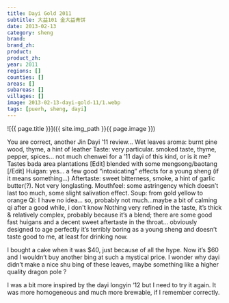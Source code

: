 ```yaml
---
title: Dayi Gold 2011
subtitle: 大益101 金大益青饼
date: 2013-02-13
category: sheng
brand: 
brand_zh: 
product: 
product_zh: 
year: 2011
regions: []
counties: []
areas: []
subareas: []
villages: []
image: 2013-02-13-dayi-gold-11/1.webp
tags: [puerh, sheng, dayi]
---
```


![{{ page.title }}]({{ site.img_path }}{{ page.image }})

You are correct, another Jin Dayi ’11 review…
Wet leaves aroma: burnt pine wood, thyme, a hint of leather
Taste: very particular. smoked taste, thyme, pepper, spices... not much chenwei for a ’11 dayi of this kind, or is it me? Tastes bada area plantations [Edit] blended with some mengsong/baotang [/Edit]
Huigan: yes… a few good “intoxicating” effects for a young sheng (if it means something...)
Aftertaste: sweet bitterness, smoke, a hint of garlic butter(?). Not very longlasting.
Mouthfeel: some astringency which doesn’t last too much, some slight salivation effect.
Soup: from gold yellow to orange
Qi: I have no idea… so, probably not much...maybe a bit of calming qi after a good while, i don't know
Nothing very refined in the taste, it’s thick & relatively complex, probably because it’s a blend; there are some good fast huigans and a decent sweet aftertaste in the throat… obviously designed to age perfectly it’s terribly boring as a young sheng and doesn’t taste good to me, at least for drinking now.

I bought a cake when it was $40, just because of all the hype. Now it’s $60 and I wouldn’t buy another bing at such a mystical price. I wonder why dayi didn’t make a nice shu bing of these leaves, maybe something like a higher quality dragon pole ?

I was a bit more inspired by the dayi longyin ‘12 but I need to try it again. It was more homogeneous and much more brewable, if I remember correctly.